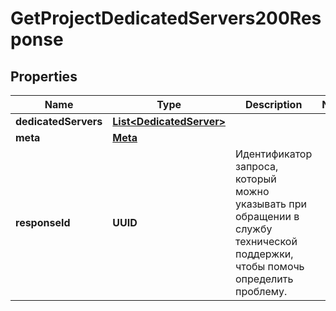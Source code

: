 

# GetProjectDedicatedServers200Response


## Properties

| Name | Type | Description | Notes |
|------------ | ------------- | ------------- | -------------|
|**dedicatedServers** | [**List&lt;DedicatedServer&gt;**](DedicatedServer.md) |  |  |
|**meta** | [**Meta**](Meta.md) |  |  |
|**responseId** | **UUID** | Идентификатор запроса, который можно указывать при обращении в службу технической поддержки, чтобы помочь определить проблему. |  |



